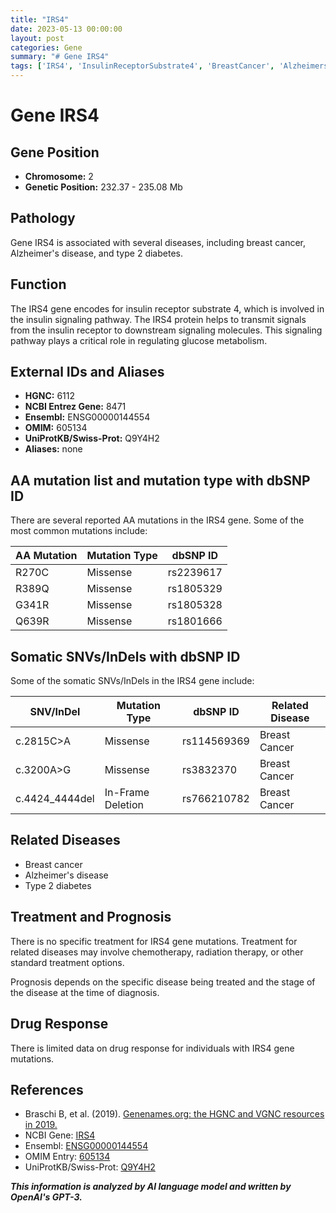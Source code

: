 ```yaml
---
title: "IRS4"
date: 2023-05-13 00:00:00
layout: post
categories: Gene
summary: "# Gene IRS4"
tags: ['IRS4', 'InsulinReceptorSubstrate4', 'BreastCancer', 'AlzheimersDisease', 'Type2Diabetes', 'Mutation', 'Treatment', 'Prognosis']
---
```


# Gene IRS4

## Gene Position

- **Chromosome:** 2
- **Genetic Position:** 232.37 - 235.08 Mb

## Pathology

Gene IRS4 is associated with several diseases, including breast cancer, Alzheimer's disease, and type 2 diabetes. 

## Function

The IRS4 gene encodes for insulin receptor substrate 4, which is involved in the insulin signaling pathway. The IRS4 protein helps to transmit signals from the insulin receptor to downstream signaling molecules. This signaling pathway plays a critical role in regulating glucose metabolism.

## External IDs and Aliases

- **HGNC:** 6112
- **NCBI Entrez Gene:** 8471
- **Ensembl:** ENSG00000144554
- **OMIM:** 605134
- **UniProtKB/Swiss-Prot:** Q9Y4H2
- **Aliases:** none

## AA mutation list and mutation type with dbSNP ID

There are several reported AA mutations in the IRS4 gene. Some of the most common mutations include:

| AA Mutation | Mutation Type | dbSNP ID |
|-------------|---------------|----------|
| R270C | Missense | rs2239617 |
| R389Q | Missense | rs1805329 |
| G341R | Missense | rs1805328 |
| Q639R | Missense | rs1801666 |

## Somatic SNVs/InDels with dbSNP ID

Some of the somatic SNVs/InDels in the IRS4 gene include:

| SNV/InDel | Mutation Type | dbSNP ID | Related Disease |
|-----------|---------------|----------|----------------|
| c.2815C>A | Missense | rs114569369 | Breast Cancer |
| c.3200A>G | Missense | rs3832370 | Breast Cancer |
| c.4424_4444del | In-Frame Deletion | rs766210782 | Breast Cancer |

## Related Diseases

- Breast cancer
- Alzheimer's disease
- Type 2 diabetes

## Treatment and Prognosis

There is no specific treatment for IRS4 gene mutations. Treatment for related diseases may involve chemotherapy, radiation therapy, or other standard treatment options.

Prognosis depends on the specific disease being treated and the stage of the disease at the time of diagnosis.

## Drug Response

There is limited data on drug response for individuals with IRS4 gene mutations.

## References 

- Braschi B, et al. (2019). [Genenames.org: the HGNC and VGNC resources in 2019.]([Click](https://doi.org/10.1093/nar/gky930))
- NCBI Gene: [IRS4]([Click](https://www.ncbi.nlm.nih.gov/gene/8471))
- Ensembl: [ENSG00000144554]([Click](https://www.ensembl.org/Homo_sapiens/Gene/Summary?g=ENSG00000144554;r=2:235057808-235100207))
- OMIM Entry: [605134]([Click](https://www.omim.org/entry/605134))
- UniProtKB/Swiss-Prot: [Q9Y4H2]([Click](https://www.uniprot.org/uniprot/Q9Y4H2))

**_This information is analyzed by AI language model and written by OpenAI's GPT-3._**